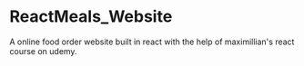 # ReactMeals_Website
A online food order website built in react with the help of maximillian's react course on udemy. 

